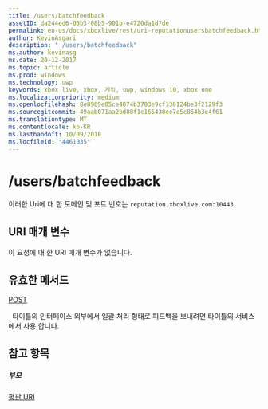 ```yaml
---
title: /users/batchfeedback
assetID: da244ed6-05b3-08b5-901b-e4720da1d7de
permalink: en-us/docs/xboxlive/rest/uri-reputationusersbatchfeedback.html
author: KevinAsgari
description: " /users/batchfeedback"
ms.author: kevinasg
ms.date: 20-12-2017
ms.topic: article
ms.prod: windows
ms.technology: uwp
keywords: xbox live, xbox, 게임, uwp, windows 10, xbox one
ms.localizationpriority: medium
ms.openlocfilehash: 8e8989e05ce4874b3783e9cf130124be3f2129f3
ms.sourcegitcommit: 49aab071aa2bd88f1c165438ee7e5c854b3e4f61
ms.translationtype: MT
ms.contentlocale: ko-KR
ms.lasthandoff: 10/09/2018
ms.locfileid: "4461035"
---
```

# <a name="usersbatchfeedback"></a>/users/batchfeedback
 
이러한 Uri에 대 한 도메인 및 포트 번호는 `reputation.xboxlive.com:10443`.
 
<a id="ID4EW"></a>

 
## <a name="uri-parameters"></a>URI 매개 변수
 
이 요청에 대 한 URI 매개 변수가 없습니다.
  
<a id="ID4E6"></a>

 
## <a name="valid-methods"></a>유효한 메서드

[POST](uri-reputationusersbatchfeedbackpost.md)

&nbsp;&nbsp;타이틀의 인터페이스 외부에서 일괄 처리 형태로 피드백을 보내려면 타이틀의 서비스에서 사용 합니다.
 
<a id="ID4EJB"></a>

 
## <a name="see-also"></a>참고 항목
 
<a id="ID4ELB"></a>

 
##### <a name="parent"></a>부모 

[평판 URI](atoc-reference-reputation.md)

   